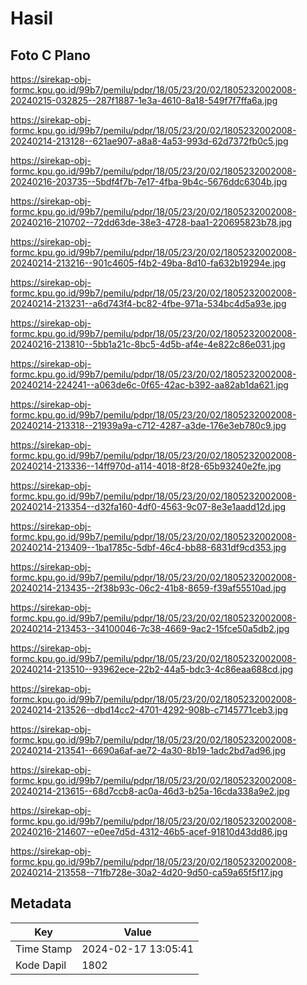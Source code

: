 # Hasil

## Foto C Plano

https://sirekap-obj-formc.kpu.go.id/99b7/pemilu/pdpr/18/05/23/20/02/1805232002008-20240215-032825--287f1887-1e3a-4610-8a18-549f7f7ffa6a.jpg

https://sirekap-obj-formc.kpu.go.id/99b7/pemilu/pdpr/18/05/23/20/02/1805232002008-20240214-213128--621ae907-a8a8-4a53-993d-62d7372fb0c5.jpg

https://sirekap-obj-formc.kpu.go.id/99b7/pemilu/pdpr/18/05/23/20/02/1805232002008-20240216-203735--5bdf4f7b-7e17-4fba-9b4c-5676ddc6304b.jpg

https://sirekap-obj-formc.kpu.go.id/99b7/pemilu/pdpr/18/05/23/20/02/1805232002008-20240216-210702--72dd63de-38e3-4728-baa1-220695823b78.jpg

https://sirekap-obj-formc.kpu.go.id/99b7/pemilu/pdpr/18/05/23/20/02/1805232002008-20240214-213216--901c4605-f4b2-49ba-8d10-fa632b19294e.jpg

https://sirekap-obj-formc.kpu.go.id/99b7/pemilu/pdpr/18/05/23/20/02/1805232002008-20240214-213231--a6d743f4-bc82-4fbe-971a-534bc4d5a93e.jpg

https://sirekap-obj-formc.kpu.go.id/99b7/pemilu/pdpr/18/05/23/20/02/1805232002008-20240216-213810--5bb1a21c-8bc5-4d5b-af4e-4e822c86e031.jpg

https://sirekap-obj-formc.kpu.go.id/99b7/pemilu/pdpr/18/05/23/20/02/1805232002008-20240214-224241--a063de6c-0f65-42ac-b392-aa82ab1da621.jpg

https://sirekap-obj-formc.kpu.go.id/99b7/pemilu/pdpr/18/05/23/20/02/1805232002008-20240214-213318--21939a9a-c712-4287-a3de-176e3eb780c9.jpg

https://sirekap-obj-formc.kpu.go.id/99b7/pemilu/pdpr/18/05/23/20/02/1805232002008-20240214-213336--14ff970d-a114-4018-8f28-65b93240e2fe.jpg

https://sirekap-obj-formc.kpu.go.id/99b7/pemilu/pdpr/18/05/23/20/02/1805232002008-20240214-213354--d32fa160-4df0-4563-9c07-8e3e1aadd12d.jpg

https://sirekap-obj-formc.kpu.go.id/99b7/pemilu/pdpr/18/05/23/20/02/1805232002008-20240214-213409--1ba1785c-5dbf-46c4-bb88-6831df9cd353.jpg

https://sirekap-obj-formc.kpu.go.id/99b7/pemilu/pdpr/18/05/23/20/02/1805232002008-20240214-213435--2f38b93c-06c2-41b8-8659-f39af55510ad.jpg

https://sirekap-obj-formc.kpu.go.id/99b7/pemilu/pdpr/18/05/23/20/02/1805232002008-20240214-213453--34100046-7c38-4669-9ac2-15fce50a5db2.jpg

https://sirekap-obj-formc.kpu.go.id/99b7/pemilu/pdpr/18/05/23/20/02/1805232002008-20240214-213510--93962ece-22b2-44a5-bdc3-4c86eaa688cd.jpg

https://sirekap-obj-formc.kpu.go.id/99b7/pemilu/pdpr/18/05/23/20/02/1805232002008-20240214-213526--dbd14cc2-4701-4292-908b-c7145771ceb3.jpg

https://sirekap-obj-formc.kpu.go.id/99b7/pemilu/pdpr/18/05/23/20/02/1805232002008-20240214-213541--6690a6af-ae72-4a30-8b19-1adc2bd7ad96.jpg

https://sirekap-obj-formc.kpu.go.id/99b7/pemilu/pdpr/18/05/23/20/02/1805232002008-20240214-213615--68d7ccb8-ac0a-46d3-b25a-16cda338a9e2.jpg

https://sirekap-obj-formc.kpu.go.id/99b7/pemilu/pdpr/18/05/23/20/02/1805232002008-20240216-214607--e0ee7d5d-4312-46b5-acef-91810d43dd86.jpg

https://sirekap-obj-formc.kpu.go.id/99b7/pemilu/pdpr/18/05/23/20/02/1805232002008-20240214-213558--71fb728e-30a2-4d20-9d50-ca59a65f5f17.jpg


## Metadata

| Key        | Value               |
| ---------- | ------------------- |
| Time Stamp | 2024-02-17 13:05:41 |
| Kode Dapil | 1802                |



